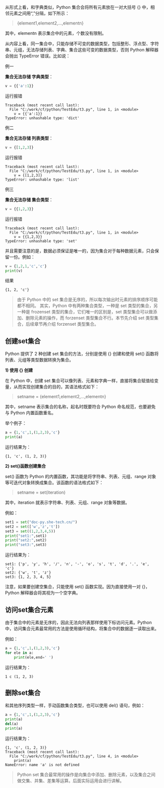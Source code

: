 从形式上看，和字典类似，Python 集合会将所有元素放在一对大括号 {} 中，相邻元素之间用“,”分隔，如下所示：
> {element1,element2,...,elementn}

其中，elementn 表示集合中的元素，个数没有限制。

从内容上看，同一集合中，只能存储不可变的数据类型，包括整形、浮点型、字符串、元组，无法存储列表、字典、集合这些可变的数据类型，否则 Python 解释器会抛出 TypeError 错误。比如说：

例一

**集合无法存储 字典类型**：

```python
v = {{'a':1}}
```
运行报错
```conlse
Traceback (most recent call last):
  File "C:/work/cf/python/TestEdu/t3.py", line 1, in <module>
    v = {{'a':1}}
TypeError: unhashable type: 'dict'
```


例二

**集合无法存储 列表类型**：

```python
v = {[1,2,3]}
```
运行报错
```conlse
Traceback (most recent call last):
  File "C:/work/cf/python/TestEdu/t3.py", line 1, in <module>
    v = {[1,2,3]}
TypeError: unhashable type: 'list'
```

例三

**集合无法存储 集合类型**：

```python
v = {{1,2,3}}
```
运行报错
```conlse
Traceback (most recent call last):
  File "C:/work/cf/python/TestEdu/t3.py", line 1, in <module>
    v = {{1,2,3}}
TypeError: unhashable type: 'set'
```

并且需要注意的是，数据必须保证是唯一的，因为集合对于每种数据元素，只会保留一份。例如：
```python
v = {1,2,1,'c','c'}
print(v)
```
结果

```consle
{1, 2, 'c'}
```


> 由于 Python 中的 set 集合是无序的，所以每次输出时元素的排序顺序可能都不相同。
其实，Python 中有两种集合类型，一种是 set 类型的集合，另一种是 frozenset 类型的集合，它们唯一的区别是，set 类型集合可以做添加、删除元素的操作，而 forzenset 类型集合不行。本节先介绍 set 类型集合，后续章节再介绍 forzenset 类型集合。

## 创建set集合
Python 提供了 2 种创建 set 集合的方法，分别是使用 {} 创建和使用 set() 函数将列表、元组等类型数据转换为集合。

**1) 使用 {} 创建**

在 Python 中，创建 set 集合可以像列表、元素和字典一样，直接将集合赋值给变量，从而实现创建集合的目的，其语法格式如下：
> setname = {element1,element2,...,elementn}

其中，setname 表示集合的名称，起名时既要符合 Python 命名规范，也要避免与 Python 内置函数重名。

举个例子：
```python
a = {1,'c',1,(1,2,3),'c'}
print(a)
```
运行结果为：
```consle
{1, 'c', (1, 2, 3)}
```

**2) set()函数创建集合**

set() 函数为 Python 的内置函数，其功能是将字符串、列表、元组、range 对象等可迭代对象转换成集合。该函数的语法格式如下：
> setname = set(iteration)

其中，iteration 就表示字符串、列表、元组、range 对象等数据。

例如：
```python
set1 = set("doc-py.she-tech.cn/")
set2 = set(['w','z','t'])
set3 = set((1,2,3,4,5))
print("set1:",set1)
print("set2:",set2)
print("set3:",set3)
```
运行结果为：
```consle
set1: {'p', 'y', 'h', '/', 'n', '-', 'o', 's', 't', 'd', '.', 'e', 'c'}
set2: {'w', 't', 'z'}
set3: {1, 2, 3, 4, 5}
```

注意，如果要创建空集合，只能使用 set() 函数实现。因为直接使用一对 {}，Python 解释器会将其视为一个空字典。
## 访问set集合元素
由于集合中的元素是无序的，因此无法向列表那样使用下标访问元素。Python 中，访问集合元素最常用的方法是使用循环结构，将集合中的数据逐一读取出来。

例如：
```python
a = {1,'c',1,(1,2,3),'c'}
for ele in a:
    print(ele,end=' ')
```
运行结果为：
```consle
1 c (1, 2, 3)
```

## 删除set集合
和其他序列类型一样，手动函数集合类型，也可以使用 del() 语句，例如：
```python
a = {1,'c',1,(1,2,3),'c'}
print(a)
del(a)
print(a)
```
运行结果为：

```consle
{1, 'c', (1, 2, 3)}
Traceback (most recent call last):
  File "C:/work/cf/python/TestEdu/t3.py", line 4, in <module>
    print(a)
NameError: name 'a' is not defined
```


> Python set 集合最常用的操作是向集合中添加、删除元素，以及集合之间做交集、并集、差集等运算。后面实际运用会进行讲解。